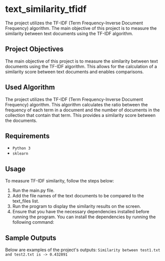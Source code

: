 # text_similarity_tfidf
The project utilizes the TF-IDF (Term Frequency-Inverse Document Frequency) algorithm. The main objective of this project is to measure the similarity between text documents using the TF-IDF algorithm.

## Project Objectives
The main objective of this project is to measure the similarity between text documents using the TF-IDF algorithm. This allows for the calculation of a similarity score between text documents and enables comparisons.

## Used Algorithm
The project utilizes the TF-IDF (Term Frequency-Inverse Document Frequency) algorithm. This algorithm calculates the ratio between the frequency of each term in a document and the number of documents in the collection that contain that term. This provides a similarity score between the documents.

## Requirements
+ `Python 3`
+ `sklearn`

## Usage
To measure TF-IDF similarity, follow the steps below:

1. Run the main.py file.
2. Add the file names of the text documents to be compared to the text_files list.
3. Run the program to display the similarity results on the screen.
4. Ensure that you have the necessary dependencies installed before running the program. You can install the dependencies by running the following command:

## Sample Outputs
Below are examples of the project's outputs:
`Similarity between test1.txt and test2.txt is -> 0.432891`
